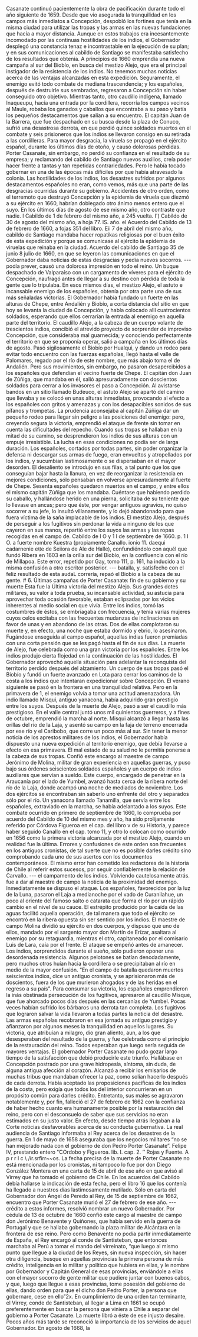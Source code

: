Casanate continuó pacientemente la obra de pacificación durante todo el año siguiente de 1659. Desde que vio asegurada la tranquilidad en los campos más inmediatos a Concepción, despobló los fortines que tenía en la misma ciudad para utilizar las tropas y las armas en las nuevas fundaciones que hacía a mayor distancia. Aunque en estos trabajos era incesantemente incomodado por las continuas hostilidades de los indios, el Gobernador desplegó una constancia tenaz e incontrastable en la ejecución de su plan; y en sus comunicaciones al cabildo de Santiago se manifestaba satisfecho de los resultados que obtenía. A principios de 1660 emprendía una nueva campaña al sur del Biobío, en busca del mestizo Alejo, que era el principal instigador de la resistencia de los indios. No tenemos muchas noticias acerca de las ventajas alcanzadas en esta expedición. Seguramente, el enemigo evitó todo combate de mediana trascendencia; y los españoles, después de destruirle sus sembrados, regresaron a Concepción sin haber conseguido otro objetivo. Mientras tanto, otro caudillo indígena, llamado Inaqueupu, hacía una entrada por la cordillera, recorría los campos vecinos al Maule, robaba los ganados y caballos que encontraba a su paso y batía los pequeños destacamentos que salían a su encuentro. El capitán Juan de la Barrera, que fue despachado en su busca desde la plaza de Conuco, sufrió una desastrosa derrota, en que perdió quince soldados muertos en el combate y seis prisioneros que los indios se llevaron consigo en su retirada a las cordilleras. Para mayor desgracia, la viruela se propagó en el ejército español, durante los últimos días de otoño, y causó dolorosas pérdidas. Porter Casanate, sin embargo, no perdió su confianza en el resultado de su empresa; y reclamando del cabildo de Santiago nuevos auxilios, creía poder hacer frente a tantas y tan repetidas contrariedades. Pero le había tocado gobernar en una de las épocas más difíciles por que había atravesado la colonia. Las hostilidades de los indios, los desastres sufridos por algunos destacamentos españoles no eran, como vemos, más que una parte de las desgracias ocurridas durante su gobierno. Accidentes de otro orden, como el terremoto que destruyó Concepción y la epidemia de viruela que diezmó a su ejército en 1660, habrían doblegado otro ánimo menos entero que el suyo. En los últimos días de agosto de ese mismo año, otro contraste que nadie. I Cabildo de 1 de febrero del mismo año, a 245 vuelta. I') Cabildo de 30 de agosto del mismo año, a hoja 77. IS. año. el Acuerdo del Cabildo de 13 de febrero de 1660, a fojas 351 del libro. Eii 7 de abril del mismo año, cabildo de Santiago mandaba hacer ropatikas religiosas por el buen éxito de esta expedición y porque se comunicase al ejército la epidemia de viruelas que reinaba en la ciudad. Acuerdo del cabildo de Santiago 35 de junio 8 julio de 1660, en que se leyeron las comunicaciones en que el Gobernador daba noticias de estas desgracias y pedía nuevos socorros. --- podía prever, causó una dolorosa impresión en todo el reino. Un buque despachado de Valparaíso con un cargamento de víveres para el ejército de Concepción, naufragó antes de llegar a su destino con pérdida de toda la gente que lo tripulaba. En esos mismos días, el mestizo Alejo, el astuto e incansable enemigo de los españoles, obtenía por otra parte una de sus más señaladas victorias. El Gobernador había fundado un fuerte en las alturas de Chepe, entre Andalién y Biobío, a corta distancia del sitio en que hoy se levanta la ciudad de Concepción, y había colocado allí cuatrocientos soldados, esperando que ellos cerrarían la entrada al enemigo en aquella parte del territorio. El caudillo Alejo, a la cabeza de un cuerpo volante de trescientos indios, concibió el atrevido proyecto de sorprender de improviso Concepción, que consideraba mal guarnecida; y conociendo perfectamente el territorio en que se proponía operar, salió a campaña en los últimos días de agosto. Pasó sigilosamente el Biobío por Hualqui, y dando un rodeo para evitar todo encuentro con las fuerzas españolas, llegó hasta el valle de Palomares, regado por el río de este nombre, que más abajo toma el de Andalién. Pero sus movimientos, sin embargo, no pasaron desapercibidos a los españoles que defendían el vecino fuerte de Chepe. El capitán don Juan de Zúñiga, que mandaba en él, salió apresuradamente con doscientos soldados para cerrar a los invasores el paso a Concepción. Al avistarse bandos en un sitio llamado Budeuco, el astuto Alejo se apartó del camino que llevaba y se colocó en unas alturas inmediatas, provocando al efecto a los españoles con gritos y amenazas y con los desapacibles sonidos de sus pífanos y trompetas. La prudencia aconsejaba al capitán Zúñiga dar un pequeño rodeo para llegar sin peligro a las posiciones del enemigo: pero, creyendo segura la victoria, emprendió el ataque de frente sin tomar en cuenta las dificultades del repecho. Cuando sus tropas se hallaban en la mitad de su camino, se desprendieron los indios de sus alturas con un empuje irresistible. La lucha en esas condiciones no podía ser de larga duración. Los españoles, cortados por todas partes, sin poder organizar la defensa ni descargar sus armas de fuego, eran envueltos y atropellados por los indios, y sucumbían lastimosamente o se dispersaban en el mayor desorden. El desaliento se introdujo en sus filas, a tal punto que los que conseguían bajar hasta la llanura, en vez de reorganizar la resistencia en mejores condiciones, sólo pensaban en volverse apresuradamente al fuerte de Chepe. Sesenta españoles quedaron muertos en el campo, y entre ellos el mismo capitán Zúñiga que los mandaba. Cuéntase que habiendo perdido su caballo, y hallándose herido en una pierna, solicitaba de su teniente que lo llevase en ancas; pero que éste, por vengar antiguos agravios, no quiso socorrer a su jefe, lo insultó villanamente, y lo dejó abandonado para que fuera víctima de la saña implacable de los indios. El mestizo Alejo, después de perseguir a los fugitivos sin perdonar la vida a ninguno de los que cayeron en sus manos, repartió entre los suyos las armas y las ropas recogidas en el campo de. Cabildo de I O y 1 I de septiembre de 1660. p. 1 I O. a fuerte nombre Kuestra (propiamente Canallo. ionio 11. daequi cadarnenie e\te de Seiiora de Ale de Halle), confundiéndolo con aquél que fundó Ribera en 1603 en la orilla sur del Biobío, en la confluencia con el río de Millapoa. Este error, repetido por Gay, tomo 111, p. 161, ha inducido a la misma confusión a otro escritor posterior. --- batalla, y. satisfecho con el feliz resultado de esta audaL correría, repaó el Biobío a la cabeza de su gente. # 6. Últimas campañas de Porter Casanate: fin de su gobierno y su muerte Esta fue la Última victoria del mestizo Alejo. Sus grandes dotes militares, su valor a toda prueba, su incansable actividad, su astucia para aprovechar toda ocasión favorable, estaban eclipsadas por los vicios inherentes al medio social en que vivía. Entre los indios, tomó las costumbres de éstos, se embriagaba con frecuencia, y tenía varias mujeres cuyos celos excitaba con las frecuentes mudanzas de inclinaciones en favor de unas y en abandono de las otras. Dos de ellas complotaron su muerte y, en efecto, una noche que estaba dormido y ebrio, lo asesinaron. Fugándose enseguida al campo español, aquellas indias fueron premiadas con una corta pensión que se les pagó hasta el fin de sus días. La muerte de Alejo, fue celebrada como una gran victoria por los españoles. Entre los indios produjo cierta flojedad en la continuación de las hostilidades. El Gobernador aprovechó aquella situación para adelantar la reconquista del territorio perdido después del alzamiento. Un cuerpo de sus tropas pasó el Biobío y fundó un fuerte avanzado en Lota para cerrar los caminos de la costa a los indios que intentaran expedicionar sobre Concepción. El verano siguiente se pasó en la frontera en una tranquilidad relativa. Pero en la primavera de 1, el enemigo volvía a tomar una actitud amenazadora. Un indio llamado Misqui, antiguo yanacona, había adquirido gran prestigio entre los suyos. Después de la muerte de Alejo, pasó a ser el caudillo más prestigioso. En el valle central juntó unos mil quinientos guerreros, y a fines de octubre, emprendió la marcha al norte. Misqui alcanzó a llegar hasta las orillas del río de la Laja, y asentó su campo en la faja de terreno encerrada por ese río y el Caribobo, que corre un poco más al sur. Sin tener la menor noticia de los aprestos militares de los indios, el Gobernador había dispuesto una nueva expedición al territorio enemigo, que debía llevarse a efecto en esa primavera. El mal estado de su salud no le permitía ponerse a la cabeza de sus tropas. Confió este encargo al maestre de campo Jerónimo de Molina, militar de gran experiencia en aquellas guerras, y puso bajo sus órdenes seiscientos soldados españoles y un cuerpo de indios auxiliares que servían a sueldo. Este cuerpo, encargado de penetrar en la Araucanía por el lado de Yumbel, avanzó hasta cerca de la ribera norte del río de la Laja, donde acampó una noche de mediados de noviembre. Los dos ejércitos se encontraban sin saberlo uno enfrente del otro y separados sólo por el río. Un yanacona llamado Tanamilla, que servía entre los españoles, extraviado en la marcha, se había adelantado a los suyos. Este combate ocurrido en primero de septiembre de 1660, lo comprueba por acuerdo del Cabildo de 10 del mismo mes y año, ha sido prolijamente referido por Córdova Figueroa en el cap. del libro v de su Historia, y parece haber seguido Canallo en el cap. tomo 11, y otro lo colocan como ocurrido en 1656 como la primera victoria alcanzada por el mestizo Alejo, cuando en realidad fue la última. Errores y confusiones de este orden son frecuentes en los antiguos cronistas, de tal suerte que no es posible darles crédito sino comprobando cada uno de sus asertos con los documentos contemporáneos. El mismo error han cometido los redactores de la historia de Chile al referir estos sucesos, por seguir confiablemente la relación de Carvallo. --- el campamento de los indios. Volviendo cautelosamente atrás. fue a dar al maestre de campo la noticia de la proximidad del enemigo. Inmediatamente se dispuso el ataque. Los españoles, favorecidos por la luz de la Luna, pasaron el Laja a medianoche por el vado de Curanilahue, un poco al oriente del famoso salto o catarata que forma el río por un rápido cambio en el nivel de su cauce. El estrépito producido por la caída de las aguas facilitó aquella operación, de tal manera que todo el ejército se encontró en la ribera opuesta sin ser sentido por los indios. El maestre de campo Molina dividió su ejército en dos cuerpos, y dispuso que uno de ellos, mandado por el sargento mayor don Martín de Erízar, asaltara al enemigo por su retaguardia, mientras el otro, capitaneado por el comisario Luis de Lara, caía por el frente. El ataque se empeñó antes de amanecer. Los indios, sorprendidos durante el sueño, sólo pudieron oponer una desordenada resistencia. Algunos pelotones se batían denodadamente, pero muchos otros huían hacia la cordillera o se precipitaban al río en medio de la mayor confusión. “En el campo de batalla quedaron muertos seiscientos indios, dice un antiguo cronista, y se aprisionaron más de doscientos, fuera de los que murieron ahogados y de las heridas en el regreso a su país”. Para consumar su victoria, los españoles emprendieron la inás obstinada persecución de los fugitivos, apresaron al caudillo Misque, que fue ahorcado pocos días después en las cercanías de Yumbel. Pocas veces habían sufrido los bárbaros una derrota tan completa. Los fugitivos que lograron salvar la vida llevaron a todas partes la noticia del desastre. Las armas españolas recobraron en esa jornada su antiguo prestigio y afianzaron por algunos meses la tranquilidad en aquellos lugares. Su victoria, que atribuían a milagro, dio gran aliento, aun, a los que desesperaban del resultado de la guerra, y fue celebrada como el principio de la restauración del reino. Todos esperaban que luego sería seguida de mayores ventajas. El gobernador Porter Casanate no pudo gozar largo tiempo de la satisfacción que debió producirle este triunfo. Hallábase en Concepción postrado por una grave hidropesía, síntoma, sin duda, de alguna antigua afección al corazón. Alcanzó a recibir los emisarios de muchas tribus que mandaban ofrecer la paz, como solían hacerlo después de cada derrota. Había aceptado las proposiciones pacíficas de los indios de la costa, pero exigía que todos los del interior concurrieran en un propósito común para darles crédito. Entretanto, sus males se agravaron notablemente y, por fin, falleció el 27 de febrero de 1662 con la confianza de haber hecho cuanto era humanamente posible por la restauración del reino, pero con el desconsuelo de saber que sus servicios no eran estimados en su justo valor. En efecto, desde tiempo atrás llegaban a la Corte noticias desfavorables acerca de su conducta gubernativa. La real audiencia de Santiago informaba al Rey acerca de los desastres de la guerra. En 1 de mayo de 1658 aseguraba que los negocios militares “no se han mejorado nada con el gobierno de don Pedro Porter Casanate”. Felipe IV, prestando entero ’’COrdobo y Figueroa. lib. I. cap. 2. ’’ Rojas y Fuente\. A p r r I c \ /ir.srfirr~~os. La fecha precisa de la muerte de Porter Casanate no está mencionada por los cronistas, ni tampoco lo fue por don Diego González Montera en una carta de 15 de abril de ese año en que avisó al Virrey que ha tomado el gobierno de Chile. En los acuerdos del Cabildo debía hallarse la indicación de esta fecha, pero el libro 16 que los contenía ha llegado a nuestros días lastimosamente mutilado. Sólo en carta del Gobernador don Ángel de Peredo al Rey, de 15 de septiembre de 1662, encuentro que Porter Casanate murió el 27 de febrero de ese año. --- crédito a estos informes, resolvió nombrar un nuevo Gobernador. Por cédula de 13 de octubre de 1660 confió este cargo al maestre de campo don Jerónimo Benavente y Quiñones, que había servido en la guerra de Portugal y que se hallaba gobernando la plaza militar de Alcántara en la frontera de ese reino. Pero como Benavente no podía partir inmediatamente de España, el Rey encargó al conde de Santisteban, que entonces marchaba al Perú a tomar el mando del virreinato, “que luego al mismo punto que llegue a la ciudad de los Reyes, sin nueva inspección, sin hacer otra diligencia, busque en aquellas provincias la primera persona de más crédito, inteligencia en lo militar y político que hubiera en ellas, y le nombre por Gobernador y Capitán General de esas provincias, enviándole a ellas con el mayor socorro de gente militar que pudiere juntar con buenos cabos, y que, luego que llegue a esas provincias, tome posesión del gobierno de ellas, dando orden para que el dicho don Pedro Porter, la persona que gobernare, cese en ello”2x. En cumplimiento de una orden tan terminante, el Virrey, conde de Santisteban, al llegar a Lima en 1661 se ocupó preferentemente en buscar la persona que viniera a Chile a separar del gobierno a Porter Casanate. La muerte libró a éste de ese injusto desaire. Pocos años más tarde se reconoció la importancia de los servicios de aquel Gobernador. En agosto de 1668, la